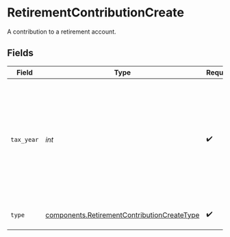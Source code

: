 # RetirementContributionCreate

A contribution to a retirement account.


## Fields

| Field                                                                                                                                                 | Type                                                                                                                                                  | Required                                                                                                                                              | Description                                                                                                                                           | Example                                                                                                                                               |
| ----------------------------------------------------------------------------------------------------------------------------------------------------- | ----------------------------------------------------------------------------------------------------------------------------------------------------- | ----------------------------------------------------------------------------------------------------------------------------------------------------- | ----------------------------------------------------------------------------------------------------------------------------------------------------- | ----------------------------------------------------------------------------------------------------------------------------------------------------- |
| `tax_year`                                                                                                                                            | *int*                                                                                                                                                 | :heavy_check_mark:                                                                                                                                    | Tax year for which the contribution is applied. Current year is always valid; prior year is only valid before tax deadline. Must be in "YYYY" format. | 2024                                                                                                                                                  |
| `type`                                                                                                                                                | [components.RetirementContributionCreateType](../../models/components/retirementcontributioncreatetype.md)                                            | :heavy_check_mark:                                                                                                                                    | The type of retirement contribution.                                                                                                                  | REGULAR                                                                                                                                               |
